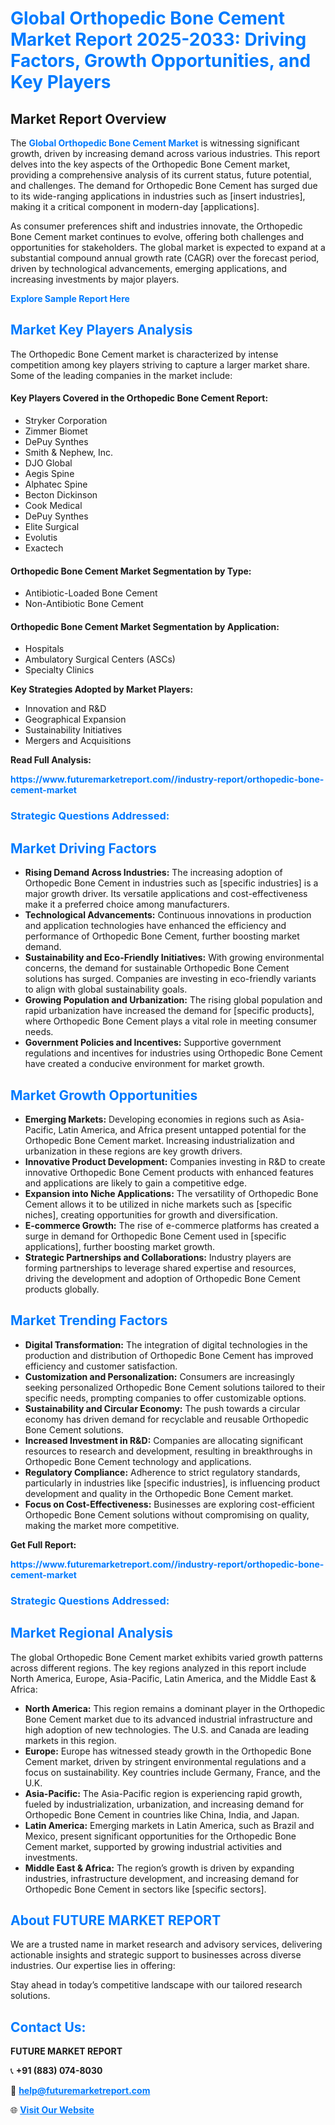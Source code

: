 <h1 style="color: #007BFF;">Global Orthopedic Bone Cement Market Report 2025-2033: Driving Factors, Growth Opportunities, and Key Players</h1>

<section id="overview">
<h2>Market Report Overview</h2>
<p>The <a href="https://www.futuremarketreport.com//industry-report/orthopedic-bone-cement-market" style="color: #007BFF; text-decoration: none;"><strong>Global Orthopedic Bone Cement Market</strong></a> is witnessing significant growth, driven by increasing demand across various industries. This report delves into the key aspects of the Orthopedic Bone Cement market, providing a comprehensive analysis of its current status, future potential, and challenges. The demand for Orthopedic Bone Cement has surged due to its wide-ranging applications in industries such as [insert industries], making it a critical component in modern-day [applications].</p>
<p>As consumer preferences shift and industries innovate, the Orthopedic Bone Cement market continues to evolve, offering both challenges and opportunities for stakeholders. The global market is expected to expand at a substantial compound annual growth rate (CAGR) over the forecast period, driven by technological advancements, emerging applications, and increasing investments by major players.</p>
</section>

<section id="overview">
<p><a href="https://www.futuremarketreport.com//request-sample/reportId=45658" style="color: #007BFF; text-decoration: none;"><strong>Explore Sample Report Here</strong></a></p>
</section>

<section id="key-players">
<h2 style="color: #007BFF;">Market Key Players Analysis</h2>
<p>The Orthopedic Bone Cement market is characterized by intense competition among key players striving to capture a larger market share. Some of the leading companies in the market include:</p>
<h4>Key Players Covered in the Orthopedic Bone Cement Report:</h4>
<ul><li>Stryker Corporation</li><li>Zimmer Biomet</li><li>DePuy Synthes</li><li>Smith &amp; Nephew, Inc.</li><li>DJO Global</li><li>Aegis Spine</li><li>Alphatec Spine</li><li>Becton Dickinson</li><li>Cook Medical</li><li>DePuy Synthes</li><li>Elite Surgical</li><li>Evolutis</li><li>Exactech</li></ul>
<h4>Orthopedic Bone Cement Market Segmentation by Type:</h4>
<ul><li>Antibiotic-Loaded Bone Cement</li><li>Non-Antibiotic Bone Cement</li></ul>

<h4>Orthopedic Bone Cement Market Segmentation by Application:</h4>
<ul><li>Hospitals</li><li>Ambulatory Surgical Centers (ASCs)</li><li>Specialty Clinics</li></ul>
<p><strong>Key Strategies Adopted by Market Players:</strong></p>
<ul>
<li>Innovation and R&D</li>
<li>Geographical Expansion</li>
<li>Sustainability Initiatives</li>
<li>Mergers and Acquisitions</li>
</ul>
</section>

<section>
<p><strong>Read Full Analysis: </strong></p><a href="https://www.futuremarketreport.com//industry-report/orthopedic-bone-cement-market" style="color: #007BFF; text-decoration: none;"><strong>https://www.futuremarketreport.com//industry-report/orthopedic-bone-cement-market</strong></a>
<h3 style="color: #007BFF;">Strategic Questions Addressed:</h3>
</section>

<section id="driving-factors">
<h2 style="color: #007BFF;">Market Driving Factors</h2>
<ul>
<li><strong>Rising Demand Across Industries:</strong> The increasing adoption of Orthopedic Bone Cement in industries such as [specific industries] is a major growth driver. Its versatile applications and cost-effectiveness make it a preferred choice among manufacturers.</li>
<li><strong>Technological Advancements:</strong> Continuous innovations in production and application technologies have enhanced the efficiency and performance of Orthopedic Bone Cement, further boosting market demand.</li>
<li><strong>Sustainability and Eco-Friendly Initiatives:</strong> With growing environmental concerns, the demand for sustainable Orthopedic Bone Cement solutions has surged. Companies are investing in eco-friendly variants to align with global sustainability goals.</li>
<li><strong>Growing Population and Urbanization:</strong> The rising global population and rapid urbanization have increased the demand for [specific products], where Orthopedic Bone Cement plays a vital role in meeting consumer needs.</li>
<li><strong>Government Policies and Incentives:</strong> Supportive government regulations and incentives for industries using Orthopedic Bone Cement have created a conducive environment for market growth.</li>
</ul>
</section>

<section id="growth-opportunities">
<h2 style="color: #007BFF;">Market Growth Opportunities</h2>
<ul>
<li><strong>Emerging Markets:</strong> Developing economies in regions such as Asia-Pacific, Latin America, and Africa present untapped potential for the Orthopedic Bone Cement market. Increasing industrialization and urbanization in these regions are key growth drivers.</li>
<li><strong>Innovative Product Development:</strong> Companies investing in R&D to create innovative Orthopedic Bone Cement products with enhanced features and applications are likely to gain a competitive edge.</li>
<li><strong>Expansion into Niche Applications:</strong> The versatility of Orthopedic Bone Cement allows it to be utilized in niche markets such as [specific niches], creating opportunities for growth and diversification.</li>
<li><strong>E-commerce Growth:</strong> The rise of e-commerce platforms has created a surge in demand for Orthopedic Bone Cement used in [specific applications], further boosting market growth.</li>
<li><strong>Strategic Partnerships and Collaborations:</strong> Industry players are forming partnerships to leverage shared expertise and resources, driving the development and adoption of Orthopedic Bone Cement products globally.</li>
</ul>
</section>

<section id="trending-factors">
<h2 style="color: #007BFF;">Market Trending Factors</h2>
<ul>
<li><strong>Digital Transformation:</strong> The integration of digital technologies in the production and distribution of Orthopedic Bone Cement has improved efficiency and customer satisfaction.</li>
<li><strong>Customization and Personalization:</strong> Consumers are increasingly seeking personalized Orthopedic Bone Cement solutions tailored to their specific needs, prompting companies to offer customizable options.</li>
<li><strong>Sustainability and Circular Economy:</strong> The push towards a circular economy has driven demand for recyclable and reusable Orthopedic Bone Cement solutions.</li>
<li><strong>Increased Investment in R&D:</strong> Companies are allocating significant resources to research and development, resulting in breakthroughs in Orthopedic Bone Cement technology and applications.</li>
<li><strong>Regulatory Compliance:</strong> Adherence to strict regulatory standards, particularly in industries like [specific industries], is influencing product development and quality in the Orthopedic Bone Cement market.</li>
<li><strong>Focus on Cost-Effectiveness:</strong> Businesses are exploring cost-efficient Orthopedic Bone Cement solutions without compromising on quality, making the market more competitive.</li>
</ul>
</section>

<section>
<p><strong>Get Full Report: </strong></p><a href="https://www.futuremarketreport.com//industry-report/orthopedic-bone-cement-market" style="color: #007BFF; text-decoration: none;"><strong>https://www.futuremarketreport.com//industry-report/orthopedic-bone-cement-market</strong></a>
<h3 style="color: #007BFF;">Strategic Questions Addressed:</h3>
</section>


<section id="regional-analysis">
<h2 style="color: #007BFF;">Market Regional Analysis</h2>
<p>The global Orthopedic Bone Cement market exhibits varied growth patterns across different regions. The key regions analyzed in this report include North America, Europe, Asia-Pacific, Latin America, and the Middle East & Africa:</p>
<ul>
<li><strong>North America:</strong> This region remains a dominant player in the Orthopedic Bone Cement market due to its advanced industrial infrastructure and high adoption of new technologies. The U.S. and Canada are leading markets in this region.</li>
<li><strong>Europe:</strong> Europe has witnessed steady growth in the Orthopedic Bone Cement market, driven by stringent environmental regulations and a focus on sustainability. Key countries include Germany, France, and the U.K.</li>
<li><strong>Asia-Pacific:</strong> The Asia-Pacific region is experiencing rapid growth, fueled by industrialization, urbanization, and increasing demand for Orthopedic Bone Cement in countries like China, India, and Japan.</li>
<li><strong>Latin America:</strong> Emerging markets in Latin America, such as Brazil and Mexico, present significant opportunities for the Orthopedic Bone Cement market, supported by growing industrial activities and investments.</li>
<li><strong>Middle East & Africa:</strong> The region’s growth is driven by expanding industries, infrastructure development, and increasing demand for Orthopedic Bone Cement in sectors like [specific sectors].</li>
</ul>
</section>

<footer>
<h2 style="color: #007BFF;">About FUTURE MARKET REPORT</h2>
<p>We are a trusted name in market research and advisory services, delivering actionable insights and strategic support to businesses across diverse industries. Our expertise lies in offering:</p>

<p>Stay ahead in today’s competitive landscape with our tailored research solutions.</p>

<h2 style="color: #007BFF;">Contact Us:</h2>
<p><strong>FUTURE MARKET REPORT</strong></p>
<p>📞 <strong>+91 (883) 074-8030</strong></p>
<p>📧 <strong><a href="mailto:help@futuremarketreport.com" style="color: #007BFF;">help@futuremarketreport.com</a></strong></p>
<p>🌐 <strong><a href="https://www.futuremarketreport.com/" style="color: #007BFF;">Visit Our Website</a></strong></p>
</footer>